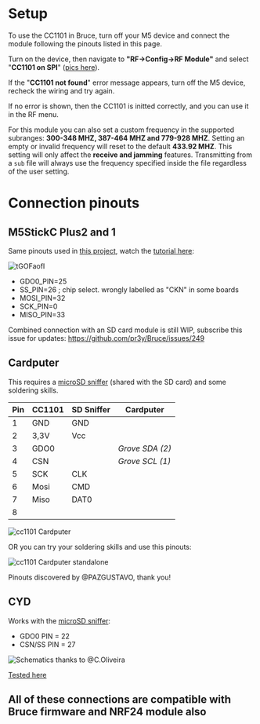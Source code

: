 
# Setup

To use the CC1101 in Bruce, turn off your M5 device and connect the module following the pinouts listed in this page.

Turn on the device, then navigate to **"RF->Config->RF Module"** and select "**CC1101 on SPI**" ([pics here](https://github.com/pr3y/Bruce/pull/148)).

If the "**CC1101 not found**" error message appears, turn off the M5 device, recheck the wiring and try again.

If no error is shown, then the CC1101 is initted correctly, and you can use it in the RF menu.

For this module you can also set a custom frequency in the supported subranges: **300-348 MHZ, 387-464 MHZ and 779-928 MHZ**. Setting an empty or invalid frequency will reset to the default **433.92 MHZ**. This setting will only affect the **receive and jamming** features. Transmitting from a `sub` file will always use the frequency specified inside the file regardless of the user setting.


# Connection pinouts

## M5StickC Plus2 and 1

Same pinouts used in [this project](https://github.com/bmorcelli/io433), watch the [tutorial here](https://youtu.be/RVQrfghGVqw):

![tGOFaofI](https://github.com/user-attachments/assets/24675b18-4106-462b-bb32-ff16e8088c71)

 - GDO0_PIN=25
 - SS_PIN=26  ; chip select. wrongly labelled as "CKN" in some boards
 - MOSI_PIN=32
 - SCK_PIN=0
 - MISO_PIN=33

Combined connection with an SD card module is still WIP, subscribe this issue for updates: https://github.com/pr3y/Bruce/issues/249


## Cardputer

This requires a [microSD sniffer](https://www.sparkfun.com/products/9419) (shared with the SD card) and some soldering skills.


| Pin | CC1101 |  SD Sniffer  | Cardputer |
| --- | ------ | ------------ | --------- |
| 1 |  GND    | GND | |
| 2 |  3,3V | Vcc | |
| 3 | GDO0   | | *Grove SDA (2)* |
| 4 | CSN    | | *Grove SCL (1)* |
| 5 | SCK    | CLK | |
| 6 | Mosi   | CMD | |
| 7 | Miso   | DAT0 | |
| 8 | | | | 

![cc1101 Cardputer](https://raw.githubusercontent.com/pr3y/Bruce/main/media/connections/cc1101_cardputer_sdniffer.png)

OR you can try your soldering skills and use this pinouts:

![cc1101 Cardputer standalone](https://raw.githubusercontent.com/pr3y/Bruce/main/media/connections/cc1101_cardputer_standalone.jpg)

Pinouts discovered by @PAZGUSTAVO, thank you!


## CYD

Works with the [microSD sniffer](https://github.com/witnessmenow/ESP32-Cheap-Yellow-Display/blob/main/ADDONS.md#sd-card-sniffer):

 - GDO0 PIN = 22
 - CSN/SS PIN = 27

![Schematics thanks to @C.Oliveira](https://github.com/user-attachments/assets/6cec8fe0-e621-45cd-8fcb-b293a57a7abb)


[Tested here](https://github.com/pr3y/Bruce/issues/358)


## All of these connections are compatible with Bruce firmware and NRF24 module also










